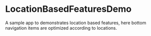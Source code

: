 # LocationBasedFeaturesDemo
A sample app to demonstrates location based features, here bottom navigation items are optimized according to locations.
